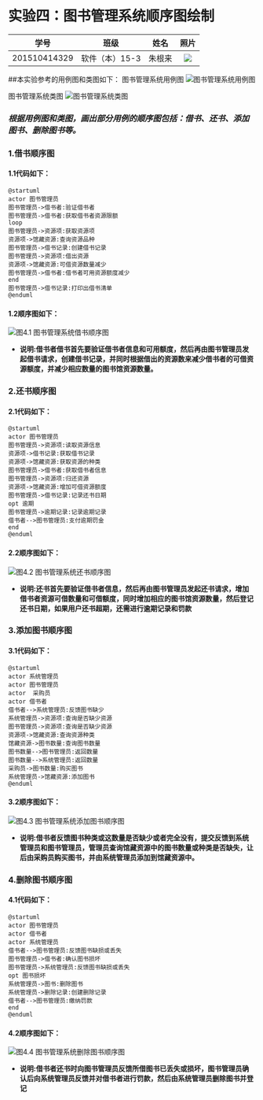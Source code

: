 ﻿# 实验四：图书管理系统顺序图绘制

| 学号 | 班级 | 姓名 | 照片|
|:----:|:-----:|:----:|:----:|
| 201510414329 | 软件（本）15-3 | 朱根来 | [![](./zhugenlai.png)](./zhugenlai.png) |

##本实验参考的用例图和类图如下：
图书管理系统用例图
![](./usecase.png '图书管理系统用例图')

图书管理系统类图
![](./class.png '图书管理系统类图')

### ***根据用例图和类图，画出部分用例的顺序图包括：借书、还书、添加图书、删除图书等。***
### 1.借书顺序图
#### 1.1代码如下：
```
@startuml
actor 图书管理员
图书管理员->借书者:验证借书者
图书管理员->借书者:获取借书者资源限额
loop
图书管理员->资源项:获取资源项
资源项->馆藏资源:查询资源品种
图书管理员->借书记录:创建借书记录
图书管理员->资源项:借出资源
资源项->馆藏资源:可借资源数量减少
图书管理员->借书者:借书者可用资源额度减少
end
图书管理员->借书记录:打印出借书清单
@enduml
```
#### 1.2顺序图如下：
![](./borrow.png "图4.1 图书管理系统借书顺序图")
* **说明:借书者借书首先要验证借书者信息和可用额度，然后再由图书管理员发起借书请求，创建借书记录，并同时根据借出的资源数来减少借书者的可借资源额度，并减少相应数量的图书馆资源数量。**
### 2.还书顺序图
#### 2.1代码如下：
```
@startuml
actor 图书管理员
图书管理员->资源项:读取资源信息
资源项->借书记录:获取借书记录
资源项->馆藏资源:获取资源的种类
图书管理员->借书者:获取借书者信息
图书管理员->资源项:归还资源
资源项->馆藏资源:增加可借资源额度
图书管理员->借书记录:记录还书日期
opt 逾期
图书管理员->逾期记录:记录逾期记录
借书者-->图书管理员:支付逾期罚金
end
@enduml
```
#### 2.2顺序图如下：
![](./return.png '图4.2 图书管理系统还书顺序图')
* **说明:还书首先要验证借书者信息，然后再由图书管理员发起还书请求，增加借书者资源可借数量和可借额度，同时增加相应的图书馆资源数量，然后登记还书日期，如果用户还书超期，还需进行逾期记录和罚款**
### 3.添加图书顺序图
#### 3.1代码如下：
```
@startuml
actor 系统管理员
actor 图书管理员
actor  采购员
actor 借书者
借书者-->系统管理员:反馈图书缺少
系统管理员->资源项:查询是否缺少资源
图书管理员->资源项:查询是否缺少资源
资源项->馆藏资源:查询资源种类
馆藏资源->图书数量:查询图书数量
图书数量-->图书管理员:返回数量
图书数量-->系统管理员:返回数量
采购员->图书数量:购买图书
系统管理员->馆藏资源:添加图书
@enduml
```
#### 3.2顺序图如下：
![](./add.png '图4.3 图书管理系统添加图书顺序图')
* **说明:借书者反馈图书种类或这数量是否缺少或者完全没有，提交反馈到系统管理员和图书管理员，管理员查询馆藏资源中的图书数量或种类是否缺失，让后由采购员购买图书，并由系统管理员添加到馆藏资源中。**
### 4.删除图书顺序图
#### 4.1代码如下：
```
@startuml
actor 图书管理员
actor 借书者
actor 系统管理员
借书者-->图书管理员:反馈图书缺损或丢失
图书管理员->借书者:确认图书损坏
图书管理员->系统管理员:反馈图书缺损或丢失
opt 图书损坏
系统管理员->图书:删除图书
系统管理员->删除记录:创建删除记录
借书者-->图书管理员:缴纳罚款
end
@enduml
```
#### 4.2顺序图如下：
![](./delete.png '图4.4 图书管理系统删除图书顺序图')
* **说明:借书者还书时向图书管理员反馈所借图书已丢失或损坏，图书管理员确认后向系统管理员反馈并对借书者进行罚款，然后由系统管理员删除图书并登记**







